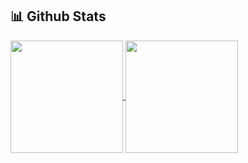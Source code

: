 ## 📊 Github Stats

<a href="https://github.com/ABHISHEKKUMAR72/github-readme-stats">
  <img height=180 align="center" src="https://abhishek-github-stats.vercel.app/api?username=ABHISHEKKUMAR72 &show_icons=true&include_all_commits=true&theme=ambient_gradient" />
</a>
<a href="https://github.com/ABHISHEKKUMAR72/convoychat">
  <img height=180 align="center" src="https://abhishek-github-stats.vercel.app/api/top-langs/?username=ABHISHEKKUMAR72&layout=compact&langs_count=8&theme=ambient_gradient" />
</a>
